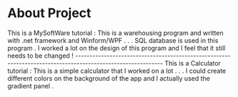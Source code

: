 # About Project
<!-->

This is a MySoftWare tutorial :

This is a warehousing program and written with .net framework and Winform/WPF . . .

SQL database is used in this program .

I worked a lot on the design of this program and I feel that it still needs to be changed !

------------------------------------------------------------------------------------------------------------

This is a Calculator tutorial :

This is a simple calculator that I worked on a lot . . .

I could create different colors on the background of the app and I actually used the gradient panel .

</!-->